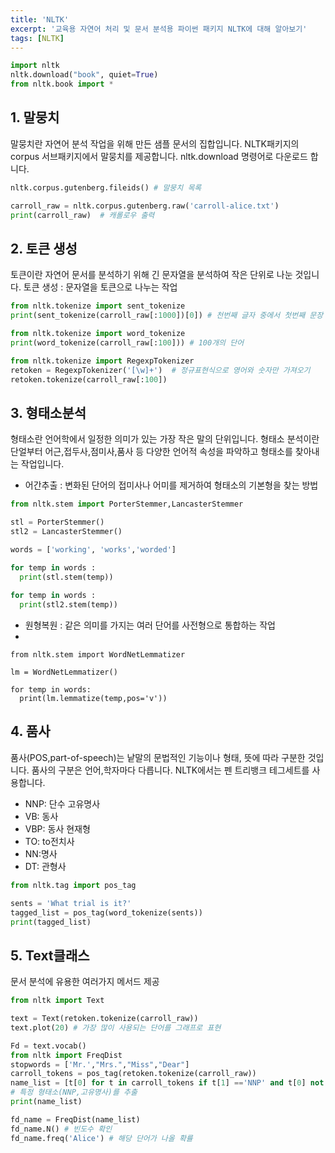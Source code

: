 ```yaml
---
title: 'NLTK'
excerpt: '교육용 자연어 처리 및 문서 분석용 파이썬 패키지 NLTK에 대해 알아보기'
tags: [NLTK]
---
```


```python
import nltk
nltk.download("book", quiet=True)
from nltk.book import *
```

## 1. 말뭉치

말뭉치란 자연어 분석 작업을 위해 만든 샘플 문서의 집합입니다.
NLTK패키지의 corpus 서브패키지에서 말뭉치를 제공합니다.
nltk.download 명령어로 다운로드 합니다.

```python
nltk.corpus.gutenberg.fileids() # 말뭉치 목록

carroll_raw = nltk.corpus.gutenberg.raw('carroll-alice.txt')
print(carroll_raw)  # 캐롤로우 출력
```

## 2. 토큰 생성

토큰이란 자연어 문서를 분석하기 위해 긴 문자열을 분석하여 작은 단위로 나눈 것입니다.
토큰 생성 : 문자열을 토큰으로 나누는 작업

```python
from nltk.tokenize import sent_tokenize
print(sent_tokenize(carroll_raw[:1000])[0]) # 천번째 글자 중에서 첫번째 문장

from nltk.tokenize import word_tokenize
print(word_tokenize(carroll_raw[:100])) # 100개의 단어

from nltk.tokenize import RegexpTokenizer
retoken = RegexpTokenizer('[\w]+')  # 정규표현식으로 영어와 숫자만 가져오기
retoken.tokenize(carroll_raw[:100])
```

## 3. 형태소분석
형태소란 언어학에서 일정한 의미가 있는 가장 작은 말의 단위입니다.
형태소 분석이란 단얼부터 어근,접두사,점미사,품사 등 다양한 언어적 속성을 파악하고 형태소를 찾아내는 작업입니다.

- 어간추출 : 변화된 단어의 접미사나 어미를 제거하여 형태소의 기본형을 찾는 방법

```python
from nltk.stem import PorterStemmer,LancasterStemmer

stl = PorterStemmer()
stl2 = LancasterStemmer()

words = ['working', 'works','worded']

for temp in words :
  print(stl.stem(temp))
  
for temp in words :
  print(stl2.stem(temp))
```

- 원형복원 : 같은 의미를 가지는 여러 단어를 사전형으로 통합하는 작업
- 
```pyton
from nltk.stem import WordNetLemmatizer

lm = WordNetLemmatizer()

for temp in words:
  print(lm.lemmatize(temp,pos='v'))
```

## 4. 품사

품사(POS,part-of-speech)는 낱말의 문법적인 기능이나 형태, 뜻에 따라 구분한 것입니다.
품사의 구분은 언어,학자마다 다릅니다.
NLTK에서는 펜 트리뱅크 테그세트를 사용합니다.

- NNP: 단수 고유명사
- VB: 동사
- VBP: 동사 현재형
- TO: to전치사
- NN:명사
- DT: 관형사

```python
from nltk.tag import pos_tag

sents = 'What trial is it?'
tagged_list = pos_tag(word_tokenize(sents))
print(tagged_list)
```

## 5. Text클래스

문서 분석에 유용한 여러가지 메서드 제공

```python
from nltk import Text

text = Text(retoken.tokenize(carroll_raw))
text.plot(20) # 가장 많이 사용되는 단어를 그래프로 표현
```

```python
Fd = text.vocab()
from nltk import FreqDist
stopwords = ['Mr.',"Mrs.","Miss","Dear"]
carroll_tokens = pos_tag(retoken.tokenize(carroll_raw))
name_list = [t[0] for t in carroll_tokens if t[1] =='NNP' and t[0] not in stopwords]
# 특정 형태소(NNP,고유명사)를 추출
print(name_list)

fd_name = FreqDist(name_list)
fd_name.N() # 빈도수 확인
fd_name.freq('Alice') # 해당 단어가 나올 확률

```

